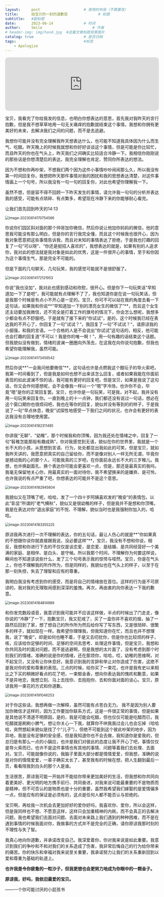 ```yaml
---
layout:     post   				    # 使用的布局（不需要改）
title:      给宝贝的一封的道歉信 				# 标题 
subtitle:   #副标题
date:       2023-06-14				# 时间
author:     Smile 						# 作者
# header-img: img/hand.jpg 	#这篇文章标题背景图片
catalog: true 						# 是否归档
tags:								#标签
    - Apologize
---
```


<iframe allow="autoplay *; encrypted-media *; fullscreen *; clipboard-write" frameborder="0" height="175" style="width:100%;max-width:660px;overflow:hidden;border-radius:10px;" sandbox="allow-forms allow-popups allow-same-origin allow-scripts allow-storage-access-by-user-activation allow-top-navigation-by-user-activation" src="https://embed.music.apple.com/cn/album/%E7%AE%80%E5%8D%95%E7%88%B1/535739206?i=535739351"></iframe>

宝贝，我看完了你给我发的信息，也明白你想表达的意思，首先我对我昨天的言行抱歉，但是我不想草草地用一句无关痛痒的抱歉就结束这个事情，我想和你拥有更美好的未来，去解决我们之间的问题，而不是去逃避。

我想你可能并没有完全理解我昨天想表达什么，也可能不知道我具体因为什么而生气、吃醋。昨天晚上的时候我就想和你好好谈谈这个事情，但是可能是你比较忙，而且昨天的你也在气头上，昨天我们之间确实比较适合冷静一下。我相信你刚刚说的那些话是你想清楚后的表达，我完全理解也肯定、赞同你所表达的想法。

因为不想和你再吵架，不想我们两个因为这件小事情吵吵闹闹那么久，所以我没有第一时间回复你，我想把昨天那件事情对我的困扰和我的思想表达清楚，对这件事情画上一个句号，所以我没有一句一句的回复你，对此也希望你理解我一下。

虽然不想，但是容不得不回顾一下昨天发生的事情，请允许我一句句的分析并表达我的感受，可能有点琐碎、有点繁多，希望现在冷静下来的你能够耐心看完。

让我们首先回到昨天的14:13

<img src="https://smile9996.oss-cn-shanghai.aliyuncs.com/github/image/imgApologize/image-20230614170754566.png" alt="image-20230614170754566" style="zoom:80%;" />

你说你们园区斜对面的那个帅哥加你微信，然后你说让他加你妈妈的微信，他的意思我可能没有那么明白，但是你的言行我完全懂，而且这个时候我也很开心，因为我对象愿意把这些事情告诉我，而且对未知的事情表达了拒绝，于是我也打趣的回复了一句“可以呀”、“你还是挺招人喜欢的”，我想表达的就是，如果有别的人追求你，我对此的想法就是我对象是如此的优秀，这是一件很开心的事情，至于和你因为这个事情生气，那是完全不可能的。

但是下面的几句聊天、几句玩笑，我的感觉可能就不是很舒服了。

<img src="https://smile9996.oss-cn-shanghai.aliyuncs.com/github/image/imgApologize/image-20230614172121953.png" alt="image-20230614172121953" style="zoom:80%;" />

你说”我也没加“，我对此也感到感动和欣慰，很开心。但是你下一句玩笑话”早知道加一下了是吧“，我可能就有点理解不了了，我也知道你是在说一句玩笑话，但是我那个时候是有点小不开心是一定的。宝贝，你可不可以站在我的角度去看一下这句话，如果我和你说**“早知道加一下别的漂亮女生的微信了”**，而且这个女生还主动要加我微信，还不完全是打着工作的旗号的情况下，你会怎么想呢，我想多少都会有点不舒服吧。于是就有了接下来的“你试试“，是的，这个时候我已经在表达我的不开心了，你回复了一句”试试？“，我回复了一句”不试试？“，请原谅我的小倔强，和我的言语。一个合格的人是不会说出”你试试”这句话的，相反，他可能也会打趣的回复道“不可以！我是你的唯一啊！”，用一句有趣的话结束这个话题。但我貌似没有做到，情绪的波澜一圈圈向外荡去，在这我在向你说句抱歉，但我也希望你能理解我，虽然可能。

<img src="https://smile9996.oss-cn-shanghai.aliyuncs.com/github/image/imgApologize/image-20230614173456542.png" alt="image-20230614173456542" style="zoom:80%;" />

然后你说**”一会我问他要微信”**，这句话也许是点燃我这个醋坛子的导火索吧，我第一时间看到了，但是我是如何也想不出来该怎么回复，或者如果我能在你面前表现的如此波澜不惊的话，我可能有更好的回复吧。但是宝贝，如果是我说了这句话，你又会作何感想呢，会不会像我一样以一个“嗯”字冷场，也许你不会，毕竟“嗯”是你的正常回复罢。宝贝，也许你是一句玩笑，可是我，对不起，我并没有用一句玩笑来回复你。一直到晚上的十一点钟，我们都还没有说过一句话，想必在这个窗口期你也很烦闷吧，我也在等你的回复，貌似并没有等到的的样子，于是我说了一句“早点休息，晚安”试探性地感受一下我们之间的状况，也许会有更好的表达我没有合理地使用罢。

<img src="https://smile9996.oss-cn-shanghai.aliyuncs.com/github/image/imgApologize/image-20230614182311485.png" alt="image-20230614182311485" style="zoom:80%;" />

你讲我“无聊”、“幼稚”，那个时候我和你顶嘴，因为我还处在情绪之中，回复了一句“髫稚怎能那般有趣成熟”，你对我感觉到无语，貌似在你的世界里，我就是一个长不大的小孩，从思想到言语、行为，处处都显出我如此的可笑，但是宝贝，就如我昨天讲的，我愿意把真实的自己留给你，而不是像对别人一样无所无谓，毕竟你是撼动我的心的那个人，可能我真的三岁吧，在你面前永远长不大的三岁稚儿。我想，也许换副面孔、换个表达你可能会更喜欢一点，但是，那还是最真实的我吗，我毫无保留地关心你，用最真实的一面对待你，我不希望换来的是嫌弃、是可怜，也许我说的有点严重了吧，你想表达的可能并不是这个意思。

<img src="https://smile9996.oss-cn-shanghai.aliyuncs.com/github/image/imgApologize/image-20230614182945604.png" alt="image-20230614182945604" style="zoom:80%;" />

我貌似又在顶嘴了呢，哈哈，发了一个四十岁阿姨喜欢发的”晚安“的表情包，以此”彰显“所谓的”老气横秋”，貌似又是很幼稚的样子，但是我并不是想和你顶嘴，我是在表达对你“退出家庭”的不悦、不理解，貌似当时也是我强制你加入的，哈哈。

<img src="https://smile9996.oss-cn-shanghai.aliyuncs.com/github/image/imgApologize/image-20230614183355225.png" alt="image-20230614183355225" style="zoom:80%;" />

原谅我再次进行一次不理解的表达，你的五句话，最让人伤心的就是**”你如果真的不想跟你谈你就直接跟我说，没必要这样”**，宝贝，我没有不想和你谈，相反，我想和你进行下去的不仅仅是谈恋爱，是恋爱、是结婚、是共同经营好一个美满的家庭、是相伴、是白头、是守候。所以我那个时间，不理解你为何要这样说，瞬间也不知道该说些什么，发了三个句号表示我的惊愕与哑然。宝贝，你是在气头上，你也不理解我的所作所为，但是同样的，我貌似也在气头上的样子，以至于在那一刻失控，失去了理智和应有的尊重。

我明白我没有考虑到你的感受，而是将自己的情绪放在首位。这样的行为是不可原谅的，我对我的无理取闹感到深深的羞愧。再次，再由衷的向你表达一下我的歉意。

<img src="https://smile9996.oss-cn-shanghai.aliyuncs.com/github/image/imgApologize/image-20230614184814989.png" alt="image-20230614184814989" style="zoom:80%;" />

和你发完数段语音，我意识到我可能并不应该这样做，半点的时候出了门走走，像你说的“冷静”了一下，抱歉宝贝，我又犯戒了，买了一盒你并不喜欢的烟，抽了一路然后回到了家，想了想自己的所作所为然后给你写了写东西，又是很琐碎、很繁多的样子，就如现在一样。我希望你理理我，但我知道你在忙，而且也并不想理我，说了“晚安”，却是如何也睡不着，于是又去叨扰你，但是你也比较烦的样子，咳，应该给你足够的时间、足够的空间去思考、处理这件事情，但是宝贝，我想和你共同及时的面对问题，而不是逃避啊，但是我想的太片面了，没有考虑到那个时刻我们的情绪，准确的说是你的情绪，还在那烦你，哈哈，哎，幼稚的思维啊，对不起宝贝，又没有让你休息好。我意识到我的言辞和举止对你造成了伤害，这绝不是我对你的爱和尊重的表现。三点的时候，给你买了一束花，也许是我有史以来相比之下买的稍微好看点的花了吧，一束郁金香，想向你表达我的愧疚和歉意，如果不是异地恋，我想立刻、马上去找你、去抱抱你、去和你面对面的谈心。宝贝，原谅我用一束花的方式和你道歉。

<img src="https://smile9996.oss-cn-shanghai.aliyuncs.com/github/image/imgApologize/image-20230614191046253.png" alt="image-20230614191046253" style="zoom: 80%;" />

对于你这些话，我想再做一次解释，虽然可能有点苍白无力。
我不是因为别人要加你微信才这样的，因为工作要加你联系方式，这是一件很正常的事情，但是如果是其他说不清道不明原因，是的，我是可能会吃醋，但也仅仅可能是吃醋而已，我吃醋就是刷刷小脾气，想让你关心一下我，就算你不哄我我过会儿也会忘掉（哈哈哈，突然想起来貌似是找了个“儿子”），但绝不可能到这个彼此吵架的地步，因为异地，我是没有足够的安全感，但是我知道你也不会去做，我知道你是爱我的，但总归是有那么一点的小膈应，也许是我们对彼此的态度让我不开心了吧，事情仅仅是导火索而已，也许不是这件事情也有其他的事情、问题等着我们去处理、去面对。宝贝，可能就像你说的，我脑子里面大部分都是情情爱爱，但我想，准确的说是对你的情情爱爱，一辈子确实太长了，甚至我有的时候在想，把人生翻到最后一页，看看陪我到白头的那个人是谁。

生活很苦，原谅我可能一开始并不能给你带来更加美好的生活，但我想和你共同向着更美好、更光明的地方携手前行、共同奋进，对我来说可能最重要的不是物质而是精神，但不可否认的是物质也是十分的重要，虽然我希望我们嫁娶的是爱情偏多一点，但是应有的保证是必须有的，这点是任何人都不能否认与拒绝的。

宝贝啊，再给我一次机会去更加好好的爱你好吗，我喜欢你、爱你，所以会这样，但是我同样也不想、不愿意这样，这样只会加重精神的内耗，而不会真正的去解决问题，我也希望我们去面对问题、去面对未来路上我们遇到的种种困难，而不是在遇到事情的时候我面对你，我做事的方式并不是完全的正确，请你原谅我那时刻的不理性与失了智。

我真心地向你道歉，并承诺改变自己。我深爱着你，你对我来说是如此重要。我意识到我们的争吵和不和对我们的关系造成了伤害，我非常后悔自己的行为给你带来的痛苦。你的快乐和幸福对我来说至关重要，我承诺努力让我们的关系重新回到以爱和尊重为基础的轨道上。

**也许我是令你疲惫的一粒沙子，但我更想也会更努力地成为你眼中的一颗金子。**

**原谅我，好吗，我依旧最爱的宝贝。**


——一个你可能讨厌的小屁孩书
